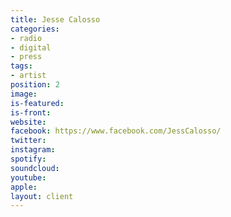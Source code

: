 ```yaml
---
title: Jesse Calosso
categories:
- radio
- digital
- press
tags:
- artist
position: 2
image: 
is-featured: 
is-front: 
website: 
facebook: https://www.facebook.com/JessCalosso/
twitter: 
instagram: 
spotify: 
soundcloud: 
youtube: 
apple: 
layout: client
---
```


